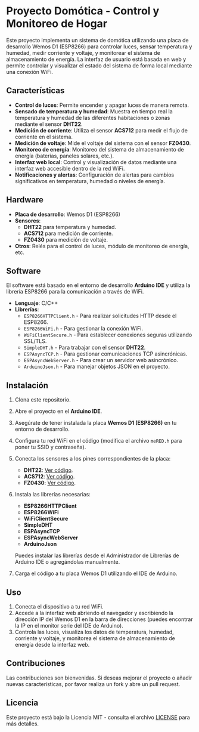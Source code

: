 # Proyecto Domótica - Control y Monitoreo de Hogar
<!--![Banner de inicio](cover.png)-->

Este proyecto implementa un sistema de domótica utilizando una placa de desarrollo Wemos D1 (ESP8266) para controlar luces, sensar temperatura y humedad, medir corriente y voltaje, y monitorear el sistema de almacenamiento de energía. La interfaz de usuario está basada en web y permite controlar y visualizar el estado del sistema de forma local mediante una conexión WiFi.

## Características
- **Control de luces**: Permite encender y apagar luces de manera remota.
- **Sensado de temperatura y humedad**: Muestra en tiempo real la temperatura y humedad de las diferentes habitaciones o zonas mediante el sensor **DHT22**.
- **Medición de corriente**: Utiliza el sensor **ACS712** para medir el flujo de corriente en el sistema.
- **Medición de voltaje**: Mide el voltaje del sistema con el sensor **FZ0430**.
- **Monitoreo de energía**: Monitoreo del sistema de almacenamiento de energía (baterías, paneles solares, etc.).
- **Interfaz web local**: Control y visualización de datos mediante una interfaz web accesible dentro de la red WiFi.
- **Notificaciones y alertas**: Configuración de alertas para cambios significativos en temperatura, humedad o niveles de energía.

## Hardware
- **Placa de desarrollo**: Wemos D1 (ESP8266)
- **Sensores**:
  - **DHT22** para temperatura y humedad.
  - **ACS712** para medición de corriente.
  - **FZ0430** para medición de voltaje.
- **Otros**: Relés para el control de luces, módulo de monitoreo de energía, etc.

## Software
El software está basado en el entorno de desarrollo **Arduino IDE** y utiliza la librería ESP8266 para la comunicación a través de WiFi.

- **Lenguaje**: C/C++
- **Librerías**:
  - `ESP8266HTTPClient.h` - Para realizar solicitudes HTTP desde el ESP8266.
  - `ESP8266WiFi.h` - Para gestionar la conexión WiFi.
  - `WiFiClientSecure.h` - Para establecer conexiones seguras utilizando SSL/TLS.
  - `SimpleDHT.h` - Para trabajar con el sensor **DHT22**.
  - `ESPAsyncTCP.h` - Para gestionar comunicaciones TCP asincrónicas.
  - `ESPAsyncWebServer.h` - Para crear un servidor web asincrónico.
  - `ArduinoJson.h` - Para manejar objetos JSON en el proyecto.

## Instalación
1. Clona este repositorio.
2. Abre el proyecto en el **Arduino IDE**.
3. Asegúrate de tener instalada la placa **Wemos D1 (ESP8266)** en tu entorno de desarrollo.
4. Configura tu red WiFi en el código (modifica el archivo `meRED.h` para poner tu SSID y contraseña).
5. Conecta los sensores a los pines correspondientes de la placa:
   - **DHT22**: [Ver código](DomoHomeCode/SENS.h).
   - **ACS712**: [Ver código](DomoHomeCode/DomoHome.ino).
   - **FZ0430**: [Ver código](DomoHomeCode/SENS.h).
6. Instala las librerías necesarias:
   - **ESP8266HTTPClient**
   - **ESP8266WiFi**
   - **WiFiClientSecure**
   - **SimpleDHT**
   - **ESPAsyncTCP**
   - **ESPAsyncWebServer**
   - **ArduinoJson**
   
   Puedes instalar las librerías desde el Administrador de Librerías de Arduino IDE o agregándolas manualmente.
7. Carga el código a tu placa Wemos D1 utilizando el IDE de Arduino.

## Uso
1. Conecta el dispositivo a tu red WiFi.
2. Accede a la interfaz web abriendo el navegador y escribiendo la dirección IP del Wemos D1 en la barra de direcciones (puedes encontrar la IP en el monitor serie del IDE de Arduino).
3. Controla las luces, visualiza los datos de temperatura, humedad, corriente y voltaje, y monitorea el sistema de almacenamiento de energía desde la interfaz web.

## Contribuciones
Las contribuciones son bienvenidas. Si deseas mejorar el proyecto o añadir nuevas características, por favor realiza un fork y abre un pull request.

## Licencia
Este proyecto está bajo la Licencia MIT - consulta el archivo [LICENSE](LICENSE.md) para más detalles.
